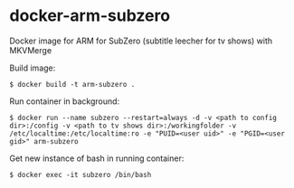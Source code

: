 # docker-arm-subzero
Docker image for ARM for SubZero (subtitle leecher for tv shows) with MKVMerge

Build image:
```
$ docker build -t arm-subzero .
```

Run container in background:
```
$ docker run --name subzero --restart=always -d -v <path to config dir>:/config -v <path to tv shows dir>:/workingfolder -v /etc/localtime:/etc/localtime:ro -e "PUID=<user uid>" -e "PGID=<user gid>" arm-subzero
```

Get new instance of bash in running container:
```
$ docker exec -it subzero /bin/bash
```
